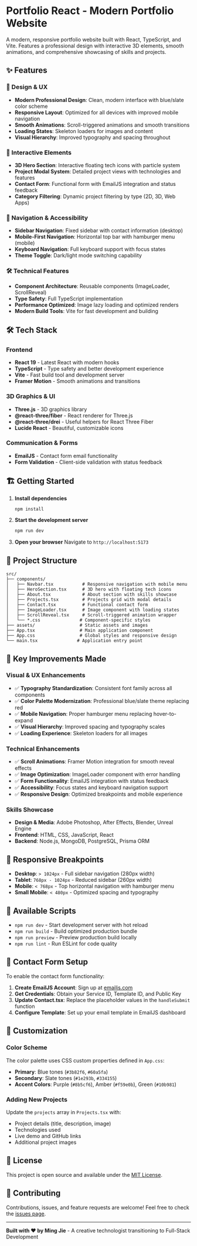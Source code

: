 # Portfolio React - Modern Portfolio Website

A modern, responsive portfolio website built with React, TypeScript, and Vite. Features a professional design with interactive 3D elements, smooth animations, and comprehensive showcasing of skills and projects.

## ✨ Features

### 🎨 Design & UX
- **Modern Professional Design**: Clean, modern interface with blue/slate color scheme
- **Responsive Layout**: Optimized for all devices with improved mobile navigation
- **Smooth Animations**: Scroll-triggered animations and smooth transitions
- **Loading States**: Skeleton loaders for images and content
- **Visual Hierarchy**: Improved typography and spacing throughout

### 🚀 Interactive Elements
- **3D Hero Section**: Interactive floating tech icons with particle system
- **Project Modal System**: Detailed project views with technologies and features
- **Contact Form**: Functional form with EmailJS integration and status feedback
- **Category Filtering**: Dynamic project filtering by type (2D, 3D, Web Apps)

### 📱 Navigation & Accessibility  
- **Sidebar Navigation**: Fixed sidebar with contact information (desktop)
- **Mobile-First Navigation**: Horizontal top bar with hamburger menu (mobile)
- **Keyboard Navigation**: Full keyboard support with focus states
- **Theme Toggle**: Dark/light mode switching capability

### 🛠️ Technical Features
- **Component Architecture**: Reusable components (ImageLoader, ScrollReveal)
- **Type Safety**: Full TypeScript implementation
- **Performance Optimized**: Image lazy loading and optimized renders
- **Modern Build Tools**: Vite for fast development and building

## 🛠️ Tech Stack

### Frontend
- **React 19** - Latest React with modern hooks
- **TypeScript** - Type safety and better development experience  
- **Vite** - Fast build tool and development server
- **Framer Motion** - Smooth animations and transitions

### 3D Graphics & UI
- **Three.js** - 3D graphics library
- **@react-three/fiber** - React renderer for Three.js
- **@react-three/drei** - Useful helpers for React Three Fiber
- **Lucide React** - Beautiful, customizable icons

### Communication & Forms
- **EmailJS** - Contact form email functionality
- **Form Validation** - Client-side validation with status feedback

## 🏗️ Getting Started

1. **Install dependencies**
   ```bash
   npm install
   ```

2. **Start the development server**
   ```bash
   npm run dev
   ```

3. **Open your browser**
   Navigate to `http://localhost:5173`

## 📁 Project Structure

```
src/
├── components/
│   ├── Navbar.tsx           # Responsive navigation with mobile menu
│   ├── HeroSection.tsx      # 3D hero with floating tech icons
│   ├── About.tsx            # About section with skills showcase
│   ├── Projects.tsx         # Projects grid with modal details
│   ├── Contact.tsx          # Functional contact form
│   ├── ImageLoader.tsx      # Image component with loading states
│   ├── ScrollReveal.tsx     # Scroll-triggered animation wrapper
│   └── *.css               # Component-specific styles
├── assets/                 # Static assets and images
├── App.tsx                 # Main application component
├── App.css                 # Global styles and responsive design
└── main.tsx               # Application entry point
```

## 🎯 Key Improvements Made

### Visual & UX Enhancements
- ✅ **Typography Standardization**: Consistent font family across all components
- ✅ **Color Palette Modernization**: Professional blue/slate theme replacing red
- ✅ **Mobile Navigation**: Proper hamburger menu replacing hover-to-expand
- ✅ **Visual Hierarchy**: Improved spacing and typography scales
- ✅ **Loading Experience**: Skeleton loaders for all images

### Technical Enhancements  
- ✅ **Scroll Animations**: Framer Motion integration for smooth reveal effects
- ✅ **Image Optimization**: ImageLoader component with error handling
- ✅ **Form Functionality**: EmailJS integration with status feedback
- ✅ **Accessibility**: Focus states and keyboard navigation support
- ✅ **Responsive Design**: Optimized breakpoints and mobile experience

### Skills Showcase
- **Design & Media**: Adobe Photoshop, After Effects, Blender, Unreal Engine
- **Frontend**: HTML, CSS, JavaScript, React
- **Backend**: Node.js, MongoDB, PostgreSQL, Prisma ORM

## 📱 Responsive Breakpoints

- **Desktop**: `> 1024px` - Full sidebar navigation (280px width)
- **Tablet**: `768px - 1024px` - Reduced sidebar (260px width)  
- **Mobile**: `< 768px` - Top horizontal navigation with hamburger menu
- **Small Mobile**: `< 480px` - Optimized spacing and typography

## 🚀 Available Scripts

- `npm run dev` - Start development server with hot reload
- `npm run build` - Build optimized production bundle  
- `npm run preview` - Preview production build locally
- `npm run lint` - Run ESLint for code quality

## 📧 Contact Form Setup

To enable the contact form functionality:

1. **Create EmailJS Account**: Sign up at [emailjs.com](https://www.emailjs.com/)
2. **Get Credentials**: Obtain your Service ID, Template ID, and Public Key
3. **Update Contact.tsx**: Replace the placeholder values in the `handleSubmit` function
4. **Configure Template**: Set up your email template in EmailJS dashboard

## 🎨 Customization

### Color Scheme
The color palette uses CSS custom properties defined in `App.css`:
- **Primary**: Blue tones (`#3b82f6`, `#60a5fa`)
- **Secondary**: Slate tones (`#1e293b`, `#334155`)  
- **Accent Colors**: Purple (`#8b5cf6`), Amber (`#f59e0b`), Green (`#10b981`)

### Adding New Projects
Update the `projects` array in `Projects.tsx` with:
- Project details (title, description, image)
- Technologies used
- Live demo and GitHub links
- Additional project images

## 📄 License

This project is open source and available under the [MIT License](LICENSE).

## 🤝 Contributing

Contributions, issues, and feature requests are welcome! Feel free to check the [issues page](issues).

---

**Built with ❤️ by Ming Jie** - A creative technologist transitioning to Full-Stack Development